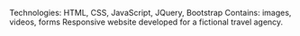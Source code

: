 Technologies: HTML, CSS, JavaScript, JQuery, Bootstrap
Contains: images, videos, forms
Responsive website developed for a fictional travel agency. 
